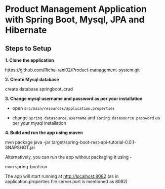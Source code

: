 # Product Management Application with Spring Boot, Mysql, JPA and Hibernate 

## Steps to Setup

**1. Clone the application**


https://github.com/Richa-rani02/Product-management-system.git


**2. Create Mysql database**

create database springboot_crud


**3. Change mysql username and password as per your installation**

+ open `src/main/resources/application.properties`

+ change `spring.datasource.username` and `spring.datasource.password` as per your mysql installation

**4. Build and run the app using maven**


mvn package
java -jar target/spring-boot-rest-api-tutorial-0.0.1-SNAPSHOT.jar



Alternatively, you can run the app without packaging it using -


mvn spring-boot:run


The app will start running at <http://localhost:8082> (as in application.properties file server.port is mentioned as 8082)
